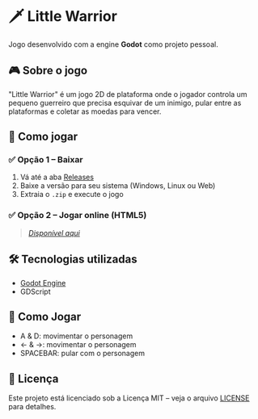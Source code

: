 # 🗡️ Little Warrior

Jogo desenvolvido com a engine **Godot** como projeto pessoal.

## 🎮 Sobre o jogo

"Little Warrior" é um jogo 2D de plataforma onde o jogador controla um pequeno guerreiro que precisa esquivar de um inimigo, pular entre as plataformas e coletar as moedas para vencer.

## 🚀 Como jogar

### ✅ Opção 1 – Baixar

1. Vá até a aba [Releases](https://github.com/GabrielSiras/LittleWarrior/releases)
2. Baixe a versão para seu sistema (Windows, Linux ou Web)
3. Extraia o `.zip` e execute o jogo

### ✅ Opção 2 – Jogar online (HTML5)

> *[Disponível aqui](https://sirasdev.itch.io/little-warrior)*

## 🛠️ Tecnologias utilizadas

- [Godot Engine](https://godotengine.org/)
- GDScript

## 📖 Como Jogar
- A & D: movimentar o personagem
- <- & ->: movimentar o personagem
- SPACEBAR: pular com o personagem

## 📃 Licença

Este projeto está licenciado sob a Licença MIT – veja o arquivo [LICENSE](LICENSE) para detalhes.
